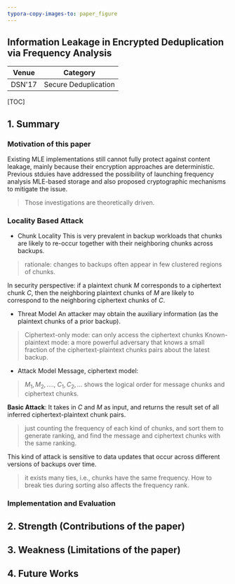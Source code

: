 ```yaml
---
typora-copy-images-to: paper_figure
---
```

Information Leakage in Encrypted Deduplication via Frequency Analysis
------------------------------------------
| Venue  |       Category       |
| :----: | :------------------: |
| DSN'17 | Secure Deduplication |
[TOC]

## 1. Summary
### Motivation of this paper
Existing MLE implementations still cannot fully protect against content leakage, mainly because their encryption approaches are deterministic.
Previous stduies have addressed the possibility of launching frequency analysis MLE-based storage and also proposed cryptographic mechanisms to mitigate the issue.
> Those investigations are theoretically driven.

### Locality Based Attack
- Chunk Locality
This is very prevalent in backup workloads that chunks are likely to re-occur together with their neighboring chunks across backups.
> rationale: changes to backups often appear in few clustered regions of chunks.

In security perspective: if a plaintext chunk $M$ corresponds to a ciphertext chunk $C$, then the neighboring plaintext chunks of $M$ are likely to correspond to the neighboring ciphertext chunks of $C$.

- Threat Model
An attacker may obtain the auxiliary information (as the plaintext chunks of a prior backup).
> Ciphertext-only mode: can only access the ciphertext chunks
> Known-plaintext mode: a more powerful adversary that knows a small fraction of the ciphertext-plaintext chunks pairs about the latest backup.


- Attack Model
Message, ciphertext model:
> $M_1, M_2, ....$, $C_1, C_2, ...$ shows the logical order for message chunks and ciphertext chunks.

**Basic Attack**:
It takes in $C$ and $M$ as input, and returns the result set of all inferred ciphertext-plaintext chunk pairs. 
> just counting the frequency of each kind of chunks, and sort them to generate ranking, and find the message and ciphertext chunks with the same ranking.

This kind of attack is sensitive to data updates that occur across different versions of backups over time.
> it exists many ties, i.e., chunks have the same frequency. How to break ties during sorting also affects the frequency rank.

### Implementation and Evaluation

## 2. Strength (Contributions of the paper)

## 3. Weakness (Limitations of the paper)

## 4. Future Works
